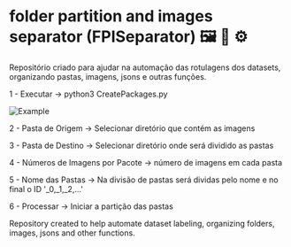 # folder partition and images separator (FPISeparator) 🖼 📝 ⚙️
Repositório criado para ajudar na automação das rotulagens dos datasets, organizando pastas, imagens, jsons e outras funções. 

1 - Executar -> python3 CreatePackages.py

![Example](https://github.com/PhaellZX/Automation_Labeling_Python/assets/48337836/44581a5c-7f50-4e77-9e92-84e939492f39)

2 - Pasta de Origem -> Selecionar diretório que contém as imagens

3 - Pasta de Destino -> Selecionar diretório onde será dividido as pastas 

4 - Números de Imagens por Pacote -> número de imagens em cada pasta

5 - Nome das Pastas -> Na divisão de pastas será dividas pelo nome e no final o ID '_0,_1,_2,...'

6 - Processar -> Iniciar a partição das pastas

Repository created to help automate dataset labeling, organizing folders, images, jsons and other functions.

